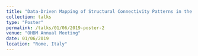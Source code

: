 ```yaml
---
title: "Data-Driven Mapping of Structural Connectivity Patterns in the Neonatal Brain"
collection: talks
type: "Poster"
permalink: /talks/01/06/2019-poster-2
venue: "OHBM Annual Meeting"
date: 01/06/2019
location: "Rome, Italy"
---
```

